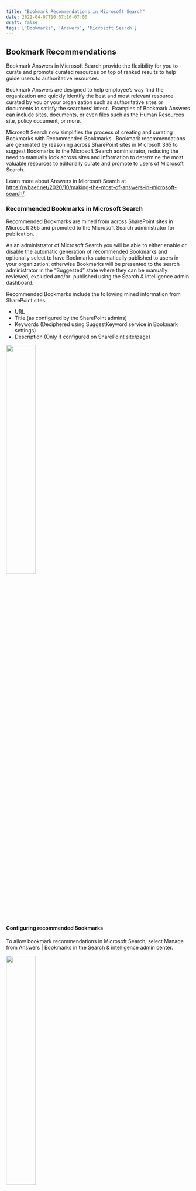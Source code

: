 ```yaml
---
title: "Bookmark Recommendations in Microsoft Search"
date: 2021-04-07T10:57:16-07:00
draft: false
tags: ['Bookmarks', 'Answers', 'Microsoft Search']
---
```


Bookmark Recommendations
------------------------

Bookmark Answers in Microsoft Search provide the flexibility for you to curate and promote curated resources on top of ranked results to help guide users to authoritative resources. 

Bookmark Answers are designed to help employee’s way find the organization and quickly identify the best and most relevant resource curated by you or your organization such as authoritative sites or documents to satisfy the searchers’ intent.  Examples of Bookmark Answers can include sites, documents, or even files such as the Human Resources site, policy document, or more.

Microsoft Search now simplifies the process of creating and curating Bookmarks with Recommended Bookmarks.  Bookmark recommendations are generated by reasoning across SharePoint sites in Microsoft 365 to suggest Bookmarks to the Microsoft Search administrator, reducing the need to manually look across sites and information to determine the most valuable resources to editorially curate and promote to users of Microsoft Search.

Learn more about Answers in Microsoft Search at https://wbaer.net/2020/10/making-the-most-of-answers-in-microsoft-search/.

### Recommended Bookmarks in Microsoft Search

Recommended Bookmarks are mined from across SharePoint sites in Microsoft 365 and promoted to the Microsoft Search administrator for publication.

As an administrator of Microsoft Search you will be able to either enable or disable the automatic generation of recommended Bookmarks and optionally select to have Bookmarks automatically published to users in your organization; otherwise Bookmarks will be presented to the search administrator in the “Suggested” state where they can be manually reviewed, excluded and/or  published using the Search & intelligence admin dashboard.

Recommended Bookmarks include the following mined information from SharePoint sites:

*   URL  
*   Title (as configured by the SharePoint admins)  
*   Keywords (Deciphered using SuggestKeyword service in Bookmark settings)
*   Description (Only if configured on SharePoint site/page) 

<img src="/posts/bookmarks/recommended-bookmark.png" height="40%" width= "40%">

#### Configuring recommended Bookmarks

To allow bookmark recommendations in Microsoft Search, select Manage from Answers | Bookmarks in the Search & intelligence admin center.

<img src="/posts/bookmarks/bookmark-settings.png" height="40%" width= "40%">
<br>
<br>

From the available options, choose 'Allow Microsoft Search to recommend bookmarks' and optionally whether to curate or auto-publish recommended (mined) bookmarks by choosing either 'Automatically publish recommended bookmarks for your users' or 'Manually select recommended bookmarks to publish for your users'.

Recommended Bookmarks provide the following setting configurations.

|Configuration   	|Behavior   	|*New Configuration   	|*New Behavior   	|
|---	|---	|---	|---	|
|Recommendations – Enabled  Auto publish – Enabled   	|Bookmark recommendations are enabled.  Recommended Bookmarks collected are automatically published to the organization   	|Recommendations – Disabled Auto publish – NA     	|Bookmark recommendations are disabled in Microsoft Search – recommended Bookmarks collected prior to disabling recommendations will be published.   	|
|Recommendations – Enabled  Auto publish – Enabled   	|Bookmark recommendations are enabled.  Recommended Bookmarks collected are automatically published to the organizatio   	|Recommendations – Enabled Auto publish – Disabled   	|New delta recommended Bookmarks are made available in the admin center in a “Suggested” state.  Bookmarks recommendations in a “Published” state are unaffected.   	|
|Recommendations – Enabled  Auto publish – Disabled   	|Bookmark recommendations are enabled.  Recommended Bookmarks collected are made available in the admin center in a “Suggested” state.   	|Recommendations – Enabled Auto publish – Enabled   	|New delta recommended Bookmarks are made available in the admin center in a “Published” state.  Bookmarks recommendations in a “Suggested” state are unaffected.   	|
|Recommendations – Enabled  Auto publish – Disabled   	|Bookmark recommendations are enabled.  Recommended Bookmarks collected are made available in the admin center in a “Suggested” state.   	|Recommendations – Disabled Auto publish – NA   	|Bookmark recommendations are disabled in Microsoft Search – recommended Bookmarks collected prior to disabling recommendations will be published.   	|
|Recommendations – Disabled Auto publish – NA     	|Bookmark recommendations are disabled in Microsoft Search.   	|Recommendations – Enabled  Auto publish – Enabled   	|Bookmark recommendations are enabled.  Recommended Bookmarks collected are automatically published to the organization   	|
|Recommendations – Disabled Auto publish – NA    	|Bookmark recommendations are disabled in Microsoft Search.   	|Recommendations – Enabled Auto publish – Disabled   	|Bookmark recommendations are enabled.  Recommended Bookmarks collected are made available in the admin center in a “Suggested” state.   	|
|   	|   	|   	|   	|

**NOTE** Bookmarks that remain in a “Suggested” greater than 180 days are removed.

### Managing duplicate Bookmarks

All recommended URLs are checked against URLs in existing bookmarks with a Published, Suggested, Excluded, or Scheduled state. If a matching URL is found in any of these existing bookmarks the link will not be recommended. 

### Using exclusion rules with recommended Bookmarks

If you want to exclude certain Bookmark URLs, in addition to child URLs associated with parent URL, setting a Bookmark to an “Excluded” state will prevent the Bookmark from being rendered in search.  Administrators of Microsoft Search can override this setting and elect to force publication of a child URL associated with a parent URL.  For example, [https://contoso.com](https://contoso.com) would be a parent URL of [https://contoso.com/sites/marketing](https://contoso.com/sites/marketing).

How are recommended Bookmarks displayed in search?

The end user experience for recommended and editorial bookmarks are very similar experience. Editorial bookmarks will include the text “Published by <company name>”. For recommended bookmarks, the text will be “Suggested for you”. 

<img src="/posts/bookmarks/bookmark-in-sharepoint.png" height="40%" width= "40%">
<br>
<br>

Learn more about Answers in Microsoft Search at [https://docs.microsoft.com/en-us/microsoftsearch/plan-your-content](https://docs.microsoft.com/en-us/microsoftsearch/plan-your-content).

# Frequently Asked Questions

Q: What conditions/criteria are used to recommend a bookmark?

A: Multiple conditions are responsible for bookmark recommendations to include:
* SharePoint sites that have high number of visits in last 7 days
* SharePoint sites with high number of unique users visiting it in last 7 days
* SharePoint sites with high number of visits in last 30 days
* SharePoint sites with high unique users in last 30 days

Once sites meeting these conditions are discovered, the site is checked to determine if it has been previously bookmarked. If yes, those are ignored and then top 10 sites per mining cycle are recommended in the Search & intelligence admin center.

Q: What are the limits to recommended bookmarks (how many will be created)?  

A: 10 per recommendation cycle.

Q: Will the same conditions/criteria used to recommend a bookmark be used to “clean-up” bookmarks that are old, not used, etc. or is manual deletion required?

A: Recommended bookmarks will not be automatically removed. Only where recommended bookmarks are in suggested state for greater than 180 days are they removed.
